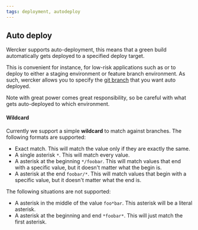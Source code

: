 ```yaml
---
tags: deployment, autodeploy
---
```


## Auto deploy

Wercker supports auto-deployment, this means that a green build automatically gets deployed to a specified deploy target.

This is convenient for instance, for low-risk applications such as or to deploy to either a staging environment or feature branch environment. As such, wercker allows you to specify the [git branch](http://git-scm.com/book/en/Git-Branching-Basic-Branching-and-Merging) that you want auto deployed.

Note with great power comes great responsibility, so be careful with what gets auto-deployed to which environment.

#### Wildcard

Currently we support a simple **wildcard** to match against branches. The following formats are supported:

- Exact match. This will match the value only if they are exactly the same.
- A single asterisk `*`. This will match every value.
- A asterisk at the beginning `*/foobar`. This will match values that end with a specific value, but it doesn't matter what the begin is.
- A asterisk at the end `foobar/*`. This will match values that begin with a specific value, but it doesn't matter what the end is.

The following situations are not supported:

- A asterisk in the middle of the value `foo*bar`. This asterisk will be a literal asterisk.
- A asterisk at the beginning and end `​*foobar*​`. This will just match the first asterisk.
